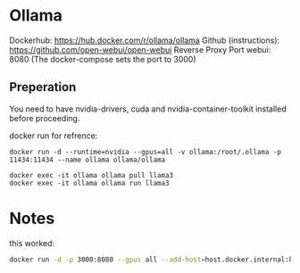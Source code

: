 # Ollama

Dockerhub: https://hub.docker.com/r/ollama/ollama
Github (instructions): https://github.com/open-webui/open-webui
Reverse Proxy Port webui: 8080 (The docker-compose sets the port to 3000)

## Preperation

You need to have nvidia-drivers, cuda and nvidia-container-toolkit
installed before proceeding.

docker run for refrence:
```
docker run -d --runtime=nvidia --gpus=all -v ollama:/root/.ollama -p 11434:11434 --name ollama ollama/ollama

docker exec -it ollama ollama pull llama3
docker exec -it ollama ollama run llama3
```

# Notes

this worked:
```bash
docker run -d -p 3000:8080 --gpus all --add-host=host.docker.internal:host-gateway -v webui:/app/backend/data --name open-webui --restart always ghcr.io/open-webui/open-webui:cuda
```
